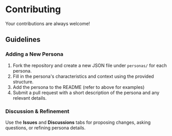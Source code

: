 # Contributing

Your contributions are always welcome!

## Guidelines 

### Adding a New Persona
1. Fork the repository and create a new JSON file under `personas/` for each persona.
2. Fill in the persona's characteristics and context using the provided structure.
3. Add the persona to the README (refer to above for examples)
3. Submit a pull request with a short description of the persona and any relevant details.

### Discussion & Refinement
Use the **Issues** and **Discussions** tabs for proposing changes, asking questions, or refining persona details.